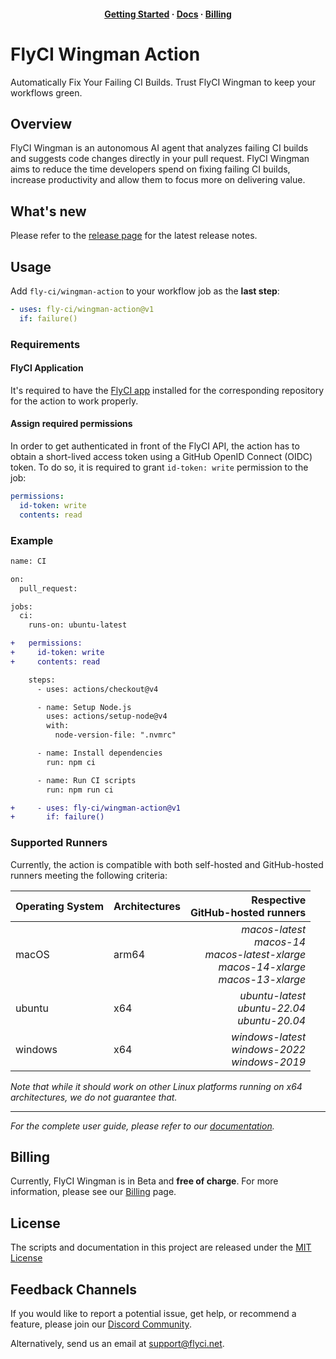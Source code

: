 <h4 align="center">
  <a href="https://flyci.net/docs/getting-started/flyci-wingman#getting-started-with-flyci-wingman-github-action-recommended">Getting Started</a>
  ·
  <a href="https://flyci.net/docs/flyci-wingman">Docs</a>
  ·
  <a href="https://flyci.net/docs/about/billing#billing-process">Billing</a>
</h4>

# FlyCI Wingman Action

Automatically Fix Your Failing CI Builds. Trust FlyCI Wingman to keep your workflows green.

## Overview

FlyCI Wingman is an autonomous AI agent that analyzes failing CI builds and suggests code changes directly in your pull request. FlyCI Wingman aims to reduce the time developers spend on fixing failing CI builds, increase productivity and allow them to focus more on delivering value.

## What's new

Please refer to the [release page](https://github.com/fly-ci/wingman-action/releases/latest) for the latest release notes.

## Usage

Add `fly-ci/wingman-action` to your workflow job as the **last step**:

```yaml
- uses: fly-ci/wingman-action@v1
  if: failure()
```

### Requirements

#### FlyCI Application

It's required to have the [FlyCI app](https://github.com/apps/flyci-prod/installations/select_target) installed for the corresponding repository for the action to work properly.

#### Assign required permissions

In order to get authenticated in front of the FlyCI API, the action has to obtain a short-lived access token using a GitHub OpenID Connect (OIDC) token.
To do so, it is required to grant `id-token: write` permission to the job:

```yaml
permissions:
  id-token: write
  contents: read
```

### Example

```diff
name: CI

on:
  pull_request:

jobs:
  ci:
    runs-on: ubuntu-latest

+   permissions:
+     id-token: write
+     contents: read

    steps:
      - uses: actions/checkout@v4

      - name: Setup Node.js
        uses: actions/setup-node@v4
        with:
          node-version-file: ".nvmrc"

      - name: Install dependencies
        run: npm ci

      - name: Run CI scripts
        run: npm run ci

+     - uses: fly-ci/wingman-action@v1
+       if: failure()
```

### Supported Runners

Currently, the action is compatible with both self-hosted and GitHub-hosted runners meeting the following criteria:

| Operating System | Architectures |                                                              Respective <br/> GitHub-hosted runners |
| :--------------- | :------------ | --------------------------------------------------------------------------------------------------: |
| macOS            | arm64         | _macos-latest <br/> macos-14 <br/> macos-latest-xlarge <br/> macos-14-xlarge <br/> macos-13-xlarge_ |
| ubuntu           | x64           |                                               _ubuntu-latest <br/> ubuntu-22.04 <br/> ubuntu-20.04_ |
| windows          | x64           |                                              _windows-latest <br/> windows-2022 <br/> windows-2019_ |

_Note that while it should work on other Linux platforms running on x64 architectures, we do not guarantee that._

---

_For the complete user guide, please refer to our [documentation](https://flyci.net/docs/flyci-wingman)._

## Billing

Currently, FlyCI Wingman is in Beta and **free of charge**. For more information, please see our [Billing](https://flyci.net/docs/about/billing#billing-process) page.

## License

The scripts and documentation in this project are released under the [MIT License](LICENSE)

## Feedback Channels

If you would like to report a potential issue, get help, or recommend a feature, please join our [Discord Community](https://discord.gg/JyCjh439da).

Alternatively, send us an email at [support@flyci.net](mailto:support@flyci.net?subject=send-feedback).
